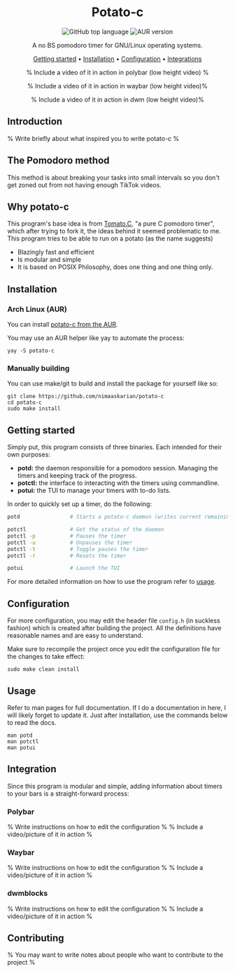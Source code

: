 <div align="center">

# Potato-c 
![GitHub top language](https://img.shields.io/github/languages/top/nimaaskarian/potato-c?color=orange)
![AUR version](https://img.shields.io/aur/version/potato-c?logo=archlinux)

A no BS pomodoro timer for GNU/Linux operating systems.

[Getting started](#getting-started) •
[Installation](#installation) •
[Configuration](#configuration) •
[Integrations](#third-party-integrations)

% Include a video of it in action in polybar (low height video) %

% Include a video of it in action in waybar (low height video)%

% Include a video of it in action in dwm (low height video)%
</div>

## Introduction
% Write briefly about what inspired you to write potato-c %

## The Pomodoro method
This method is about breaking your tasks into small intervals so you don't get zoned out from not having enough TikTok videos.

## Why potato-c
This program's base idea is from [Tomato.C](https://github.com/gabrielzschmitz/Tomato.C), "a pure C pomodoro timer",
which after trying to fork it, the ideas behind it seemed problematic to me.  
This program tries to be able to run on a potato (as the name suggests)
- Blazingly fast and efficient
- Is modular and simple
- It is based on POSIX Philosophy, does one thing and one thing only.

## Installation 
### Arch Linux (AUR)
You can install [potato-c from the AUR](https://aur.archlinux.org/packages/potato-c).

You may use an AUR helper like yay to automate the process:
```
yay -S potato-c
```
### Manually building
You can use make/git to build and install the package for yourself like so:
```shell
git clone https://github.com/nimaaskarian/potato-c
cd potato-c
sudo make install
```

## Getting started
Simply put, this program consists of three binaries. Each intended for their own purposes:
- **potd:** the daemon responsible for a pomodoro session. Managing the timers and keeping
track of the progress.
- **potctl:** the interface to interacting with the timers using commandline.
- **potui:** the TUI to manage your timers with to-do lists.

In order to quickly set up a timer, do the following:
```bash
potd                # Starts a potato-c daemon (writes current remaining time to stdout by default)

potctl              # Get the status of the daemon
potctl -p           # Pauses the timer            
potctl -u           # Unpauses the timer            
potctl -t           # Toggle pauses the timer            
potctl -r           # Resets the timer             

potui               # Launch the TUI
```
For more detailed information on how to use the program refer to [usage](#usage).

## Configuration
For more configuration, you may edit the header file `config.h` (in suckless fashion) which is created after building the
project. All the definitions have reasonable names and are easy to understand.

Make sure to recompile the project once you edit the configuration file for the changes to take
effect:

```
sudo make clean install
```

## Usage
Refer to man pages for full documentation. If I do a documentation in here, I will likely forget to update it.
Just after installation, use the commands below to read the docs.
```shell
man potd
man potctl
man potui
```

## Integration
Since this program is modular and simple, adding information about timers to your bars is a 
straight-forward process:

### Polybar
% Write instructions on how to edit the configuration %
% Include a video/picture of it in action %

### Waybar
% Write instructions on how to edit the configuration %
% Include a video/picture of it in action %

### dwmblocks
% Write instructions on how to edit the configuration %
% Include a video/picture of it in action %

## Contributing
% You may want to write notes about people who want to contribute to the project %
